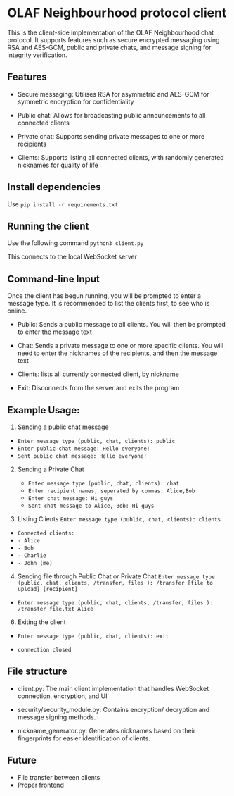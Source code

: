# OLAF Neighbourhood protocol client

This is the client-side implementation of the OLAF Neighbourhood chat protocol. It supports features such as secure encrypted messaging using RSA and AES-GCM, public and private chats, and message signing for integrity verification.

## Features

- Secure messaging: Utilises RSA for asymmetric and AES-GCM for symmetric encryption for confidentiality

- Public chat: Allows for broadcasting public announcements to all connected clients

- Private chat: Supports sending private messages to one or more recipients

- Clients: Supports listing all connected clients, with randomly generated nicknames for quality of life

## Install dependencies

Use `pip install -r requirements.txt`

## Running the client

Use the following command `python3 client.py`

This connects to the local WebSocket server

## Command-line Input

Once the client has begun running, you will be prompted to enter a message type. It is recommended to list the clients first, to see who is online.

- Public: Sends a public message to all clients. You will then be prompted to enter the message text

- Chat: Sends a private message to one or more specific clients. You will need to enter the nicknames of the recipients, and then the message text

- Clients: lists all currently connected client, by nickname

- Exit: Disconnects from the server and exits the program

## Example Usage:

1. Sending a public chat message

- `Enter message type (public, chat, clients): public`
- `Enter public chat message: Hello everyone!`
- `Sent public chat message: Hello everyone!`

2. Sending a Private Chat

   - `Enter message type (public, chat, clients): chat`
   - `Enter recipient names, seperated by commas: Alice,Bob`
   - `Enter chat message: Hi guys`
   - `Sent chat message to Alice, Bob: Hi guys`

3. Listing Clients
   `Enter message type (public, chat, clients): clients`

- `Connected clients:`
- `- Alice`
- `- Bob`
- `- Charlie`
- `- John (me)`

4. Sending file through Public Chat or Private Chat
   `Enter message type (public, chat, clients, /transfer, files ): /transfer [file to upload] [recipient]`

- `Enter message type (public, chat, clients, /transfer, files ): /transfer file.txt Alice` 

6. Exiting the client

- `Enter message type (public, chat, clients): exit`

- `connection closed`

## File structure

- client.py: The main client implementation that handles WebSocket connection, encryption, and UI

- security/security_module.py: Contains encryption/ decryption and message signing methods.

- nickname_generator.py: Generates nicknames based on their fingerprints for easier identification of clients.

## Future

- File transfer between clients
- Proper frontend
